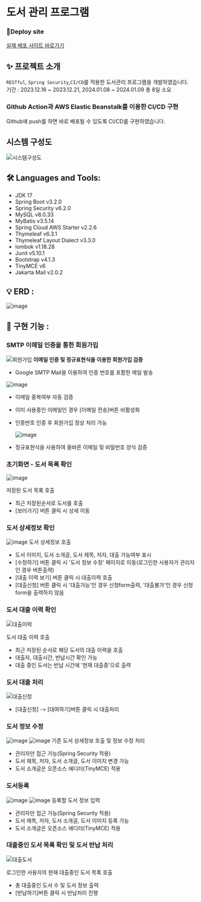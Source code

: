 # 도서 관리 프로그램

### 🔗Deploy site

[실제 배포 사이트 바로가기](http://library-env.eba-wgbtarnw.ap-northeast-2.elasticbeanstalk.com/)

##  ✨ 프로젝트 소개
``RESTful``, ``Spring Security``,``CI/CD``를 적용한 도서관리 프로그램을 개발하였습니다.<br>
기간 : 2023.12.16 ~ 2023.12.21, 2024.01.08 ~ 2024.01.09 총 8일 소요

### Github Action과 AWS Elastic Beanstalk를 이용한 CI/CD 구현
Github에 push를 하면 바로 배포될 수 있도록 CI/CD를 구현하였습니다.

## 시스템 구성도
![시스템구성도](https://github.com/amung9914/book_management/assets/137124338/e78547a8-498a-408c-8d80-2aff703a9893)

## 🛠 Languages and Tools:
- JDK 17
- Spring Boot v3.2.0
- Spring Security v6.2.0
- MySQL v8.0.33
- MyBatis v3.5.14
- Spring Cloud AWS Starter v2.2.6
- Thymeleaf v6.3.1
- Thymeleaf Layout Dialect v3.3.0
- lombok v1.18.28
- Junit v5.10.1
- Bootstrap v4.1.3
- TinyMCE v6
- Jakarta Mail v2.0.2

## 💡 ERD :
![image](https://github.com/amung9914/book_management/assets/137124338/2e2f51f0-e70c-406f-bc3e-519d1ed4bd61)

## 📌 구현 기능 :

### SMTP 이메일 인증을 통한 회원가입
![회원가입](https://github.com/amung9914/book_management/assets/137124338/7fbaff3b-0911-4d82-840d-eee6491daae0)
<b>이메일 인증 및 정규표현식을 이용한 회원가입 검증</b>

- Google SMTP Mail을 이용하여 인증 번호를 포함한 메일 발송
  
![image](https://github.com/amung9914/book_management/assets/137124338/4565d6a7-20ca-40ea-80d5-0117e42969fb)
- 이메일 중복여부 자동 검증
- 이미 사용중인 이메일인 경우 [이메일 전송]버튼 비활성화
- 인증번호 인증 후 회원가입 정상 처리 가능
 
  ![image](https://github.com/amung9914/book_management/assets/137124338/8b11c114-f932-4489-9e16-320436402c89)
- 정규표현식을 사용하여 올바른 이메일 및 비밀번호 양식 검증

### 초기화면 - 도서 목록 확인
![image](https://github.com/amung9914/book_management/assets/137124338/9dfd01d9-549d-4ed2-b85c-89732c1f595c)

저장된 도서 목록 호출
- 최근 저장된순서로 도서를 호출
- [보러가기] 버튼 클릭 시 상세 이동

### 도서 상세정보 확인
![image](https://github.com/amung9914/book_management/assets/137124338/a5789c73-447c-4fb5-afcd-bc7547adbaf5)
도서 상세정보 호출
- 도서 이미지, 도서 소개글, 도서 제목, 저자, 대출 가능여부 표시
- [수정하기] 버튼 클릭 시 '도서 정보 수정' 페이지로 이동(로그인한 사용자가 관리자인 경우 버튼출력)
- [대출 이력 보기] 버튼 클릭 시 대출이력 호출
- [대출신청] 버튼 클릭 시 '대출가능'인 경우 신청form출력, '대출불가'인 경우 신청form을 출력하지 않음

### 도서 대출 이력 확인
![대출이력](https://github.com/amung9914/book_management/assets/137124338/729a15a6-8549-455e-93f7-eba0004326bc)

도서 대출 이력 호출
- 최근 저장된 순서로 해당 도서의 대출 이력을 호출
- 대출자, 대출시간, 반납시간 확인 가능
- 대출 중인 도서는 반납 시간에 '현재 대출중'으로 출력

### 도서 대출 처리
![대출신청](https://github.com/amung9914/book_management/assets/137124338/507b5d86-f0e7-4501-9196-7a8250d02118)

- [대출신청] -> [대여하기]버튼 클릭 시 대출처리

### 도서 정보 수정
![image](https://github.com/amung9914/book_management/assets/137124338/5384cc68-4bd6-461d-a848-5d553391f15f)
![image](https://github.com/amung9914/book_management/assets/137124338/6d2a6852-045a-4df2-8291-b0643a4f895c)
기존 도서 상세정보 호출 및 정보 수정 처리
- 관리자만 접근 가능(Spring Security 적용)
- 도서 제목, 저자, 도서 소개글, 도서 이미지 변경 가능
- 도서 소개글은 오픈소스 에디터(TinyMCE) 적용

### 도서등록
![image](https://github.com/amung9914/book_management/assets/137124338/800daf52-4d98-4a57-85c9-ef7808f61742)
![image](https://github.com/amung9914/book_management/assets/137124338/e7607a55-e9da-4574-8e7f-01b5c3185401)
등록할 도서 정보 입력
-  관리자만 접근 가능(Spring Security 적용)
-  도서 제목, 저자, 도서 소개글, 도서 이미지 등록 가능
-  도서 소개글은 오픈소스 에디터(TinyMCE) 적용

### 대출중인 도서 목록 확인 및 도서 반납 처리
![대출도서](https://github.com/amung9914/book_management/assets/137124338/d836ec48-606d-422d-a0d9-fe44522db282)

로그인한 사용자의 현재 대출중인 도서 목록 호출
- 총 대출중인 도서 수 및 도서 정보 출력
- [반납하기]버튼 클릭 시 반납처리 진행
